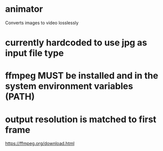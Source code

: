# animator
Converts images to video losslessly 

# currently hardcoded to use jpg as input file type
# ffmpeg MUST be installed and in the system environment variables (PATH)
# output resolution is matched to first frame

https://ffmpeg.org/download.html
